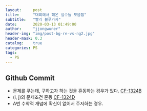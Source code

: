```yaml
---
layout:     post
title:      "대회에서 해온 실수들 모음집"
subtitle:   "빨리 블루가자"
date:       2020-03-13 01:49:00
author:     "jjongwuner"
header-img: "img/post-bg-re-vs-ng2.jpg"
header-mask: 0.3
catalog:    true
categories: PS
tags:
  - PS
---
```


## Github Commit
- 문제를 푸는데, 구하고자 하는 것을 혼동하는 경우가 있다. [CF-1324B](https://github.com/jongwuner/ps-study/blob/master/exercise/Codeforce/1324D.cpp)
- (i, j)의 문제조건 혼동 [CF-1324D](https://github.com/jongwuner/ps-study/blob/master/exercise/Codeforce/1324D.cpp)
- A번 수학적 개념에 확신이 없어서 주저하는 경우.